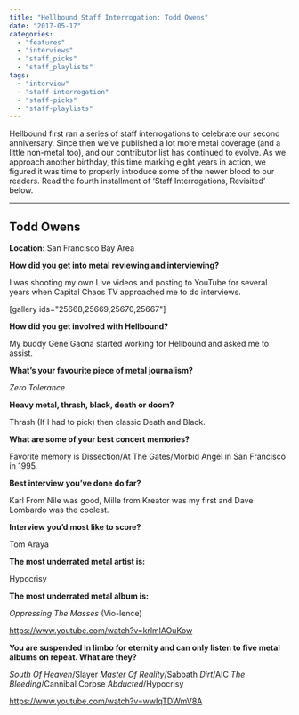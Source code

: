 ```yaml
---
title: "Hellbound Staff Interrogation: Todd Owens"
date: "2017-05-17"
categories: 
  - "features"
  - "interviews"
  - "staff_picks"
  - "staff_playlists"
tags: 
  - "interview"
  - "staff-interrogation"
  - "staff-picks"
  - "staff-playlists"
---
```


Hellbound first ran a series of staff interrogations to celebrate our second anniversary. Since then we’ve published a lot more metal coverage (and a little non-metal too), and our contributor list has continued to evolve. As we approach another birthday, this time marking eight years in action, we figured it was time to properly introduce some of the newer blood to our readers. Read the fourth installment of ‘Staff Interrogations, Revisited’ below.

* * *

## Todd Owens

**Location:** San Francisco Bay Area

**How did you get into metal reviewing and interviewing?**

I was shooting my own Live videos and posting to YouTube for several years when Capital Chaos TV approached me to do interviews.

\[gallery ids="25668,25669,25670,25667"\]

**How did you get involved with Hellbound?**

My buddy Gene Gaona started working for Hellbound and asked me to assist.

**What’s your favourite piece of metal journalism?**

_Zero Tolerance_

**Heavy metal, thrash, black, death or doom?**

Thrash (If I had to pick) then classic Death and Black.

**What are some of your best concert memories?**

Favorite memory is Dissection/At The Gates/Morbid Angel in San Francisco in 1995.

**Best interview you’ve done do far?**

Karl From Nile was good, Mille from Kreator was my first and Dave Lombardo was the coolest.

**Interview you’d most like to score?**

Tom Araya

**The most underrated metal artist is:**

Hypocrisy

**The most underrated metal album is:**

_Oppressing The Masses_ (Vio-lence)

https://www.youtube.com/watch?v=krlmlAOuKow

**You are suspended in limbo for eternity and can only listen to five metal albums on repeat. What are they?**

_South Of Heaven_/Slayer _Master Of Reality_/Sabbath _Dirt_/AIC _The Bleeding_/Cannibal Corpse _Abducted_/Hypocrisy

https://www.youtube.com/watch?v=wwIqTDWmV8A
